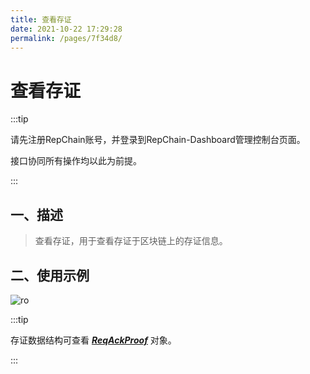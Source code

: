 ```yaml
---
title: 查看存证
date: 2021-10-22 17:29:28
permalink: /pages/7f34d8/
---
```


# 查看存证

:::tip

请先注册RepChain账号，并登录到RepChain-Dashboard管理控制台页面。

接口协同所有操作均以此为前提。

:::

## 一、描述

> 查看存证，用于查看存证于区块链上的存证信息。

## 二、使用示例

![ro](/img/save/save-dashboard.gif)

:::tip

存证数据结构可查看 [***ReqAckProof***](/pages/76b411/#reqackproof) 对象。

:::



